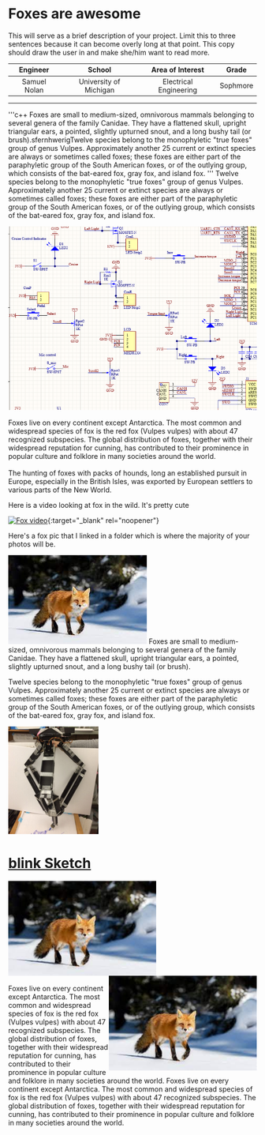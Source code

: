 ﻿# Foxes are awesome
This will serve as a brief description of your project. Limit this to three sentences because it can become overly long at that point. This copy should draw the user in and make she/him want to read more.

| **Engineer** | **School** | **Area of Interest** | **Grade** |
|:--:|:--:|:--:|:--:|
| Samuel Nolan | University of Michigan | Electrical Engineering | Sophmore

---

'''c++
Foxes are small to medium-sized, omnivorous mammals belonging to several genera of the family Canidae. They have a flattened skull, upright triangular ears, a pointed,  slightly upturned snout, and a long bushy tail (or brush).sfernhwerigTwelve species belong to the monophyletic "true foxes" group of genus Vulpes. Approximately another 25 current or extinct species are always or sometimes called foxes; these foxes are either part of the paraphyletic group of the South American foxes, or of the outlying group, which consists of the bat-eared fox, gray fox, and island fox.
'''
Twelve species belong to the monophyletic "true foxes" group of genus Vulpes. Approximately another 25 current or extinct species are always or sometimes called foxes; these foxes are either part of the paraphyletic group of the South American foxes, or of the outlying group, which consists of the bat-eared fox, gray fox, and island fox.


![Headstone Image](images/schematic.png)

Foxes live on every continent except Antarctica. The most common and widespread species of fox is the red fox (Vulpes vulpes) with about 47 recognized subspecies. The global distribution of foxes, together with their widespread reputation for cunning, has contributed to their prominence in popular culture and folklore in many societies around the world.
</br>
</br>
The hunting of foxes with packs of hounds, long an established pursuit in Europe, especially in the British Isles, was exported by European settlers to various parts of the New World.

Here is a video looking at fox in the wild. It's pretty cute

[![Fox video](https://res.cloudinary.com/marcomontalbano/image/upload/v1623509430/video_to_markdown/images/youtube--hRFUcY61Zi0-c05b58ac6eb4c4700831b2b3070cd403.jpg)](https://www.youtube.com/watch?v=hRFUcY61Zi0 "Fox video"){:target="_blank" rel="noopener"}

Here's a fox pic that I linked in a folder which is where the majority of your photos will be.


![Schematic](images/foxpic.jfif) Foxes are small to medium-sized, omnivorous mammals belonging to several genera of the family Canidae. They have a flattened skull, upright triangular ears, a pointed, slightly upturned snout, and a long bushy tail (or brush).

Twelve species belong to the monophyletic "true foxes" group of genus Vulpes. Approximately another 25 current or extinct species are always or sometimes called foxes; these foxes are either part of the paraphyletic group of the South American foxes, or of the outlying group, which consists of the bat-eared fox, gray fox, and island fox.

![robotarm](images1/P2_Maize_2018.png)
<br>

# [blink Sketch](code/blink.ino)

<HTML>
  <img src="images/foxpic.jfif" width=300 align = "left"> <img src="images/foxpic.jfif" width=300 align = "right">
  <br>
  <br>
    <br>
  <br>
    <br>
  <br>
    <br>
  <br>
    <br>
  <br>
    <br>
  <br>
  Foxes live on every continent except Antarctica. The most common and widespread species of fox is the red fox (Vulpes vulpes) with about 47 recognized subspecies. The global distribution of foxes, together with their widespread reputation for cunning, has contributed to their prominence in popular culture and folklore in many societies around the world.
  Foxes live on every continent except Antarctica. The most common and widespread species of fox is the red fox (Vulpes vulpes) with about 47 recognized subspecies. The global distribution of foxes, together with their widespread reputation for cunning, has contributed to their prominence in popular culture and folklore in many societies around the world.


</HTML>

<br>
<br>
<br>
<br>



[//]: <> (This is also a comment. weofmwpgomwqrpgomqwrgpwqrmg[owmqgqwomrgpqwormgwqpormommmmmmmmmmmmmmmmmmmmmmmmmmmmmmmmmmmmmmmmmmmmmmmmmmmmmmmmmmmmmmmmmmmmmmmmmmmmmmmmmmmmmmmmmmmmmmmmmmmmmmmmmmmmmmmmmmmmmmmmmmmmmmmmmmmmmmmmmmmmmmmmmmmmmmmmmmmmmmmmmmmmmmmmmmmmmmmmmmmmmmmmmmmmmmmm)
